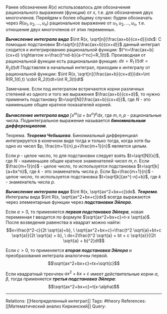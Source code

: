 Ранее обозначение $R(x)$ использовалось для обозначения рационального выражения (функции) от $x$, т.е. для обозначения двух многочленов. Перейдем к более общему случаю: будем обозначать через $R(u_1,u_2,...,u_n)$ рациональное выражение от $u_1, u_2, ..., u_n$, т.е. отношение двух многочленов от этих переменных. 

***Вычисление интеграла вида*** $\int R(x, \sqrt[n]{\frac{ax+b}{cx+d}})dx$:
С помощью подстановки $t=\sqrt[n]{\frac{ax+b}{cx+d}}$ данный интеграл сходится к интегрированию рациональной функции: $t^n=\frac{ax+b}{cx+d} \rightarrow x=\frac{t^nd-b}{a-t^nc}=R_1(t)$. 
Производная от рациональной функции есть рациональная функция:
$dx=R_1^{'}(t)dt=R_2(t)dt$
Подставляя в начальный интеграл, приходим к интегралу от рациональной функции:
$\int R(x, \sqrt[n]{\frac{ax+b}{cx+d}})dx=\int R(R_1(t),t) \cdot R_2(t)dt=\int R_3(t)dt$

Замечание. Если под интегралом встречаются корни различных степеней из одного и того же выражения $\frac{ax+b}{cx+d}$, то нужно применить подстановку $t=\sqrt[N]{\frac{ax+b}{cx+d}}$, где $N$ - это наименьшее общее кратное показателей корней. 

***Вычисление интеграла вида*** $\int x^m(a+bx^n)^pdx$, где $m,n,p$ - рациональные числа. Подинтегральное выражение называется ***биномиальным дифференциалом***. 

Теорема. ***Теорема Чебышева***. Биномиальный дифференциал интегрируется в конечном виде тогда и только тогда, когда хотя бы одно из чисел $p, \frac{m+1}{n},p+\frac{m+1}{n}$ является целым. 

Если $p$ - целое число, то для подстановки следует взять $t=\sqrt[N]{x}$, где $N$ - наименьшее общее кратное знаменателей чисел $m,n$. 
Если $\frac{m+1}{n}$ - целое число, то используется подстановка $t=\sqrt[k]{a+bx^n}$, где $k$ - это знаменатель числа $p$. 
Если $p+\frac{m+1}{n}$ - целое число, то используется подстановка $t=\sqrt[k]{ax^{-n}+b}$, где $k$ - знаменатель числа $p$. 

***Вычисление интеграла вида*** $\int R(x, \sqrt{ax^2+bx+c})dx$. 
***Теорема***. Интегралы вида $\int R(x, \sqrt{ax^2+bx+c})dx$ всегда выражаются через элементарные функции через ***подстановки Эйлера***. 

Если $a>0$, то применяется ***первая подстановка Эйлера***, новая переменная $t$ вводится по формуле $\sqrt{ax^2+bx+c}=t-x \sqrt{a}$. После возведения равенства в квадрат можно найти:
$$x=\frac{t^2-c}{2t \sqrt{a}+b}, \ \sqrt{ax^2+bx+c}=\frac{t^2 \sqrt{a}+bt+c \sqrt{a}}{2t \sqrt{a} + b}, \ dx=2\frac{t^2 \sqrt{a} + bt + c \sqrt{a}}{(2t \sqrt{a} + b)^2}dt$$

Если $c>0$, то применяется ***вторая подстановка Эйлера*** и преобразования интеграла аналогичны первой. 
$$\sqrt{ax^2+bx+c}=tx+\sqrt{c}$$

Если квадратный трехчлен $ax^2+bx+c$ имеет действительные корни $\alpha, \beta$, тогда применяется ***третья подстановка Эйлера***:  
$$\sqrt{ax^2+bx+c}=t(x-\alpha)$$

___
Relations: [[Неопределенный интеграл]] 
Tags: #theory 
References: [[Математический анализ Киркинский]] 
Query: 